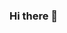 ### Hi there 👋

<!--
**BrandonSkyTai/BrandonSkyTai** is a ✨ _special_ ✨ repository because its `README.md` (this file) appears on your GitHub profile.

Here are some ideas to get you started:

- 🔭 I’m currently working on school work
- 🌱 I’m currently learning web development 
- 👯 I’m looking to collaborate on nothing
- 🤔 I’m looking for help with nothing
- 💬 Ask me about anything
- 📫 How to reach me: dont
- ⚡ Fun fact: blue cheese is moldy
-->
